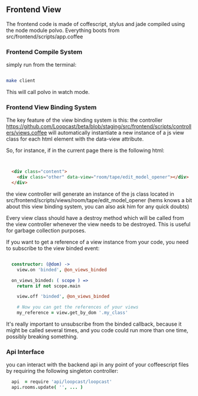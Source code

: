 ## Frontend View

The frontend code is made of coffescript, stylus and jade compiled using the node module polvo.
Everything boots from src/frontend/scripts/app.coffee

### Frontend Compile System

simply run from the terminal:

```bash

make client

```

This will call polvo in watch mode.


### Frontend View Binding System

The key feature of the view binding system is this:
the controller https://github.com/Loopcast/beta/blob/staging/src/frontend/scripts/controllers/views.coffee will automatically instantiate a new instance of a js view class for each html element with the data-view attribute.

So, for instance, if in the current page there is the following html:

```html


  <div class="content">
    <div class="other" data-view="room/tape/edit_model_opener"></div>
  </div>

```

the view controller will generate an instance of the js class located in src/frontend/scripts/views/room/tape/edit_model_opener
(hems knows a bit about this view binding system, you can also ask him for any quick doubts)

Every view class should have a destroy method which will be called from the view controller whenever the view needs to be destroyed. This is useful for garbage collection purposes.

If you want to get a reference of a view instance from your code, you need to subscribe to the view binded event:

```coffeescript

  constructor: (@dom) ->
    view.on 'binded', @on_views_binded

  on_views_binded: ( scope ) =>
    return if not scope.main

    view.off 'binded', @on_views_binded

    # Now you can get the references of your views
    my_reference = view.get_by_dom '.my_class'


```

It's really important to unsubscribe from the binded callback, because it might be called several times, and you code could run more than one time, possibly breaking something.

### Api Interface

you can interact with the backend api in any point of your coffeescript files by requiring the following singleton controller:

```coffeescript
  api  = require 'api/loopcast/loopcast'
  api.rooms.update( '', ... )
```
